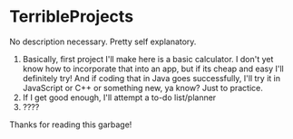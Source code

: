 # TerribleProjects
No description necessary. Pretty self explanatory.

  1. Basically, first project I'll make here is a basic calculator. I don't yet know how to incorporate that into an app,
  but if its cheap and easy I'll definitely try!  And if coding that in Java goes successfully, I'll try it in JavaScript
  or C++ or something new, ya know? Just to practice.
  2. If I get good enough, I'll attempt a to-do list/planner
  3. ????

Thanks for reading this garbage!

